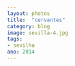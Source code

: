 ```yaml
---
layout: photos
title:  "cervantes"
category: blog
image: sevilla-4.jpg
tags:
- sevilha
ano: 2014
---
```




